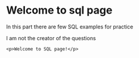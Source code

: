 # Welcome to sql page

In this part there are few SQL examples for practice

I am not the creator of the questions
```
<p>Welcome to SQL page!</p>
```

